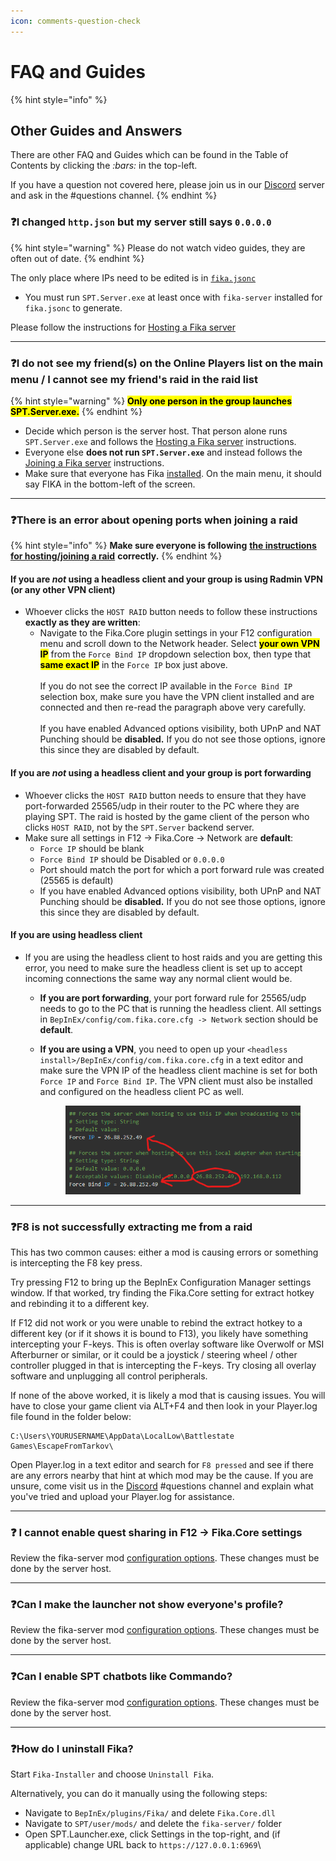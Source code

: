 ```yaml
---
icon: comments-question-check
---
```


# FAQ and Guides

{% hint style="info" %}
## Other Guides and Answers

There are other FAQ and Guides which can be found in the Table of Contents by clicking the <i class="fa-bars">:bars:</i> in the top-left.

If you have a question not covered here, please join us in our [Discord](https://discord.gg/project-fika) server and ask in the #questions channel.
{% endhint %}

### :question:I changed `http.json` but my server still says `0.0.0.0`

{% hint style="warning" %}
Please do not watch video guides, they are often out of date.
{% endhint %}

The only place where IPs need to be edited is in [`fika.jsonc`](../fika-configuration/server.md)

* You must run `SPT.Server.exe` at least once with `fika-server` installed for `fika.jsonc` to generate.

Please follow the instructions for <a href="../hosting-a-fika-server/" class="button primary" data-icon="arrow-right-long">Hosting a Fika server</a>

***

### :question:I do not see my friend(s) on the Online Players list on the main menu / I cannot see my friend's raid in the raid list

{% hint style="warning" %}
<mark style="color:$warning;">**Only one person in the group launches SPT.Server.exe.**</mark>
{% endhint %}

* Decide which person is the server host. That person alone runs `SPT.Server.exe` and follows the [Hosting a Fika server](../hosting-a-fika-server/) instructions.
* Everyone else **does not run `SPT.Server.exe`** and instead follows the [Joining a Fika server](../joining-a-fika-server/) instructions.
* Make sure that everyone has Fika [installed](../installing-fika/). On the main menu, it should say FIKA in the bottom-left of the screen.

***

### :question:There is an error about opening ports when joining a raid

{% hint style="info" %}
**Make sure everyone is following** [**the instructions for hosting/joining a raid**](../playing-fika.md) **correctly.**
{% endhint %}

#### If you are _not_ using a headless client and your group is using Radmin VPN (or any other VPN client)

* Whoever clicks the `HOST RAID` button needs to follow these instructions **exactly as they are written**:
  * Navigate to the Fika.Core plugin settings in your F12 configuration menu and scroll down to the Network header. Select <mark style="color:$warning;">**your own VPN IP**</mark> from the `Force Bind IP` dropdown selection box, then type that <mark style="color:$warning;">**same exact IP**</mark> in the `Force IP` box just above.\
    \
    If you do not see the correct IP available in the `Force Bind IP` selection box, make sure you have the VPN client installed and are connected and then re-read the paragraph above very carefully.\
    \
    If you have enabled Advanced options visibility, both UPnP and NAT Punching should be **disabled.** If you do not see those options, ignore this since they are disabled by default.

#### If you are _not_ using a headless client and your group is port forwarding

* Whoever clicks the `HOST RAID` button needs to ensure that they have port-forwarded 25565/udp in their router to the PC where they are playing SPT. The raid is hosted by the game client of the person who clicks `HOST RAID`, not by the `SPT.Server` backend server.
* Make sure all settings in F12 -> Fika.Core -> Network are **default**:
  * `Force IP` should be blank
  * `Force Bind IP` should be Disabled or `0.0.0.0`
  * Port should match the port for which a port forward rule was created (25565 is default)
  * If you have enabled Advanced options visibility, both UPnP and NAT Punching should be **disabled.** If you do not see those options, ignore this since they are disabled by default.

#### If you are using headless client

* If you are using the headless client to host raids and you are getting this error, you need to make sure the headless client is set up to accept incoming connections the same way any normal client would be.&#x20;
  * **If you are port forwarding**, your port forward rule for 25565/udp needs to go to the PC that is running the headless client. All settings in `BepInEx/config/com.fika.core.cfg -> Network` section should be **default**.
  *   **If you are using a VPN**, you need to open up your `<headless install>/BepInEx/config/com.fika.core.cfg` in a text editor and make sure the VPN IP of the headless client machine is set for both `Force IP` and `Force Bind IP`. The VPN client must also be installed and configured on the headless client PC as well.

      <figure><img src="../.gitbook/assets/image (32).png" alt=""><figcaption></figcaption></figure>

***

### :question:F8 is not successfully extracting me from a raid

This has two common causes: either a mod is causing errors or something is intercepting the F8 key press.

Try pressing F12 to bring up the BepInEx Configuration Manager settings window. If that worked, try finding the Fika.Core setting for extract hotkey and rebinding it to a different key.

If F12 did not work or you were unable to rebind the extract hotkey to a different key (or if it shows it is bound to F13), you likely have something intercepting your F-keys. This is often overlay software like Overwolf or MSI Afterburner or similar, or it could be a joystick / steering wheel / other controller plugged in that is intercepting the F-keys. Try closing all overlay software and unplugging all control peripherals.

If none of the above worked, it is likely a mod that is causing issues. You will have to close your game client via ALT+F4 and then look in your Player.log file found in the folder below:

```
C:\Users\YOURUSERNAME\AppData\LocalLow\Battlestate Games\EscapeFromTarkov\
```

Open Player.log in a text editor and search for `F8 pressed` and see if there are any errors nearby that hint at which mod may be the cause. If you are unsure, come visit us in the [Discord](https://discord.gg/project-fika) #questions channel and explain what you've tried and upload your Player.log for assistance.

***

### :question: I cannot enable quest sharing in F12 -> Fika.Core settings

Review the fika-server mod [configuration options](../fika-configuration/server.md). These changes must be done by the server host.

***

### :question:Can I make the launcher not show everyone's profile?

Review the fika-server mod [configuration options](../fika-configuration/server.md). These changes must be done by the server host.

***

### :question:Can I enable SPT chatbots like Commando?

Review the fika-server mod [configuration options](../fika-configuration/server.md). These changes must be done by the server host.

***

### :question:How do I uninstall Fika?

Start `Fika-Installer` and choose `Uninstall Fika`.

Alternatively, you can do it manually using the following steps:

* Navigate to `BepInEx/plugins/Fika/` and delete `Fika.Core.dll`
* Navigate to `SPT/user/mods/` and delete the `fika-server/` folder
* Open SPT.Launcher.exe, click Settings in the top-right, and (if applicable) change URL back to `https://127.0.0.1:6969`\
